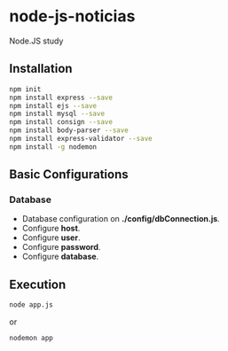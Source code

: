 # node-js-noticias
Node.JS study

## Installation
```bash
npm init
npm install express --save
npm install ejs --save
npm install mysql --save
npm install consign --save
npm install body-parser --save
npm install express-validator --save
npm install -g nodemon
```

## Basic Configurations

### Database

- Database configuration on **./config/dbConnection.js**.
- Configure __host__.
- Configure __user__.
- Configure __password__.
- Configure __database__.

## Execution
```bash
node app.js
```

or

```bash
nodemon app
```